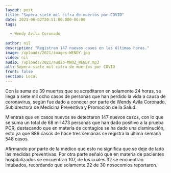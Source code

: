 ```yaml
---
layout: post
title: "Supera siete mil cifra de muertos por COVID"
date: 2021-06-02T20:51:00.000-06:00
tags:
  
  - Wendy Avila Coronado
  
author: nil
description: "Registran 147 nuevos casos en las últimas horas."
image: /uploads/2021/images-WENDY.jpg
video: nil
audio: /uploads/2021/audio-MW02_WENDY.mp3
alt: Supera siete mil cifra de muertos por COVID
front: false
section: Local
---
```


Con la suma de 39 muertes que se acreditaron en solamente 24 horas, se llega a siete mil ocho casos de personas que han perdido la vida a causa de coronavirus, según fue dado a conocer por parte de Wendy Avila Coronado, Subidrectora de Medicina Preventiva y Promoción de la Salud.

Mientras que en casos nuevos se detectaron 147 nuevos casos, con lo que se suma un total de 68 mil 473 personas que han dado positivo a la prueba PCR, destacando que en materia de contagios se ha dado una disminución, esto ya que 889 casos de hace tres semanas se registra la última semana 548 casos.

Afirmando por parte de la médico que esto no significa que se deje de lado las medidas preventivas. Por otra parte señaló que en materia de pacientes hospitalizados se encuentran 107, de los cuales 32 se encuentran intubados, recordando que solamente 22 de 30 nosocomios reportaron.
